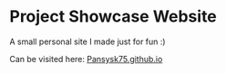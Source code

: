 # Project Showcase Website

A small personal site I made just for fun :)

Can be visited here:
[Pansysk75.github.io](Pansysk75.github.io)

